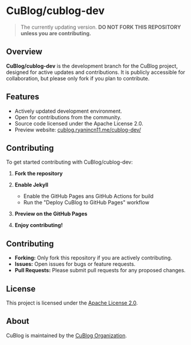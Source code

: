 # CuBlog/cublog-dev
> The currently updating version. **DO NOT FORK THIS REPOSITORY unless you are contributing.**

## Overview

**CuBlog/cublog-dev** is the development branch for the CuBlog project, designed for active updates and contributions. It is publicly accessible for collaboration, but please only fork if you plan to contribute.

## Features

- Actively updated development environment.
- Open for contributions from the community.
- Source code licensed under the Apache License 2.0.
- Preview website: [cublog.ryanincn11.me/cublog-dev/](http://cublog.ryanincn11.me/cublog-dev/)

## Contributing

To get started contributing with CuBlog/cublog-dev:

1. **Fork the repository**
2. **Enable Jekyll**  
   - Enable the GitHub Pages ans GitHub Actions for build
   - Run the "Deploy CuBlog to GitHub Pages" workflow

3. **Preview on the GitHub Pages**  
4. **Enjoy contributing!**

## Contributing

- **Forking:** Only fork this repository if you are actively contributing.
- **Issues:** Open issues for bugs or feature requests.
- **Pull Requests:** Please submit pull requests for any proposed changes.

## License

This project is licensed under the [Apache License 2.0](LICENSE).

## About

CuBlog is maintained by the [CuBlog Organization](https://github.com/CuBlog).
